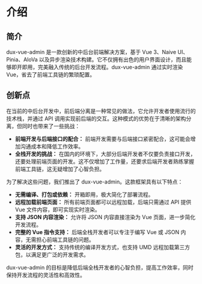 # 介绍

## 简介
dux-vue-admin 是一款创新的中后台前端解决方案，基于 Vue 3、Naive UI、Pinia、AloVa 以及异步渲染技术构建。它不仅拥有出色的用户界面设计，而且能够即开即用，完美融入传统的后台开发流程。dux-vue-admin 通过实时渲染 Vue，省去了前端工具链的繁琐配置。

## 创新点
在当前的中后台开发中，前后端分离是一种常见的做法，它允许开发者使用流行的技术栈，并通过 API 调用实现前后端的交互。这种模式的优势在于清晰的架构分离，但同时也带来了一些挑战：

- **前端开发与后端接口的配合：** 前端开发需要与后端接口紧密配合，这可能会增加沟通成本和降低工作效率。
- **全栈开发的挑战：** 在国内的环境下，大部分后端开发者不仅要负责接口开发，还要处理前端页面的开发。这不仅增加了工作量，还要求后端开发者熟练掌握前端工具链，这无疑增加了心智负担。

为了解决这些问题，我们推出了 dux-vue-admin。这款框架具有以下特点：

- **无需编译、打包或依赖：** 开箱即用，极大简化了部署流程。
- **远程加载前端页面：** 所有前端页面都可以远程加载，后端只需通过 API 提供 Vue 文件内容，即可实现实时渲染。
- **支持 JSON 内容渲染：** 允许将 JSON 内容直接渲染为 Vue 页面，进一步简化开发流程。
- **完整的 Vue 指令支持：** 后端全栈开发者可以专注于编写 Vue 或 JSON 内容，无需担心前端工具链的问题。
- **灵活的开发方式：** 支持传统的编译开发方式，也支持 UMD 远程加载第三方包，以满足更广泛的开发需求。

dux-vue-admin 的目标是降低后端全栈开发者的心智负担，提高工作效率，同时保持开发流程的灵活性和高效性。